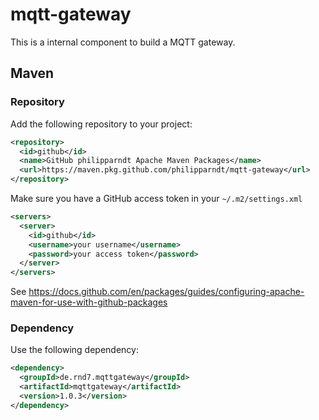 # mqtt-gateway

This is a internal component to build a MQTT gateway.

## Maven

### Repository

Add the following repository to your project:

```xml
<repository>
  <id>github</id>
  <name>GitHub philipparndt Apache Maven Packages</name>
  <url>https://maven.pkg.github.com/philipparndt/mqtt-gateway</url>
</repository>
```

Make sure you have a GitHub access token in your `~/.m2/settings.xml`
```xml
<servers>
  <server>
    <id>github</id>
    <username>your username</username>
    <password>your access token</password>
  </server>
</servers>
```

See https://docs.github.com/en/packages/guides/configuring-apache-maven-for-use-with-github-packages

### Dependency

Use the following dependency:

```xml
<dependency>
  <groupId>de.rnd7.mqttgateway</groupId>
  <artifactId>mqttgateway</artifactId>
  <version>1.0.3</version>
</dependency>
```
